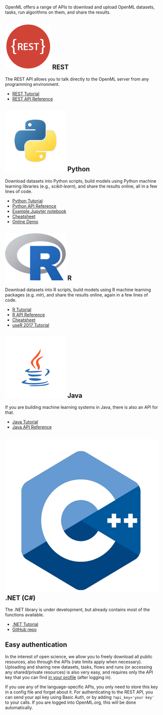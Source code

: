 OpenML offers a range of APIs to download and upload OpenML datasets, tasks, run algorithms on them, and share the results.

## ![icon](img/rest.png) REST  
The REST API allows you to talk directly to the OpenML server from any programming environment.

* [REST Tutorial](REST-tutorial)
* [REST API Reference](REST-API)

## ![icon](img/python.png) Python
Download datasets into Python scripts, build models using Python machine learning libraries (e.g., <i>scikit-learn</i>), and share the results online, all in a few lines of code.

* [Python Tutorial](Python-guide)
* [Python API Reference](Python-API)
* [Example Jupyter notebook](https://github.com/openml/openml-python/blob/master/examples/OpenML_Tutorial.ipynb)
* [Cheatsheet](https://github.com/openml/openml-python/blob/cheatsheet/examples/OpenML_Cheat_Sheet.pdf)
* [Online Demo](https://everware.ysda.yandex.net/hub/oauth_login?repourl=https://github.com/openml/study_example_python)

## ![icon](img/R.png) R
Download datasets into R scripts, build models using R machine learning packages (e.g. <i>mlr</i>), and share the results online, again in a few lines of code.

* [R Tutorial](R-guide)
* [R API Reference](R-API)
* [Cheatsheet](https://github.com/openml/openml-r/blob/master/vignettes/openml-cheatsheet.pdf)
* [useR 2017 Tutorial](https://github.com/openml/articles/tree/master/slides/useR2017_tutorial)

## ![icon](img/java.png) Java
If you are building machine learning systems in Java, there is also an API for that.

* [Java Tutorial](Java-guide)
* [Java API Reference](https://openml.github.io/java/)

## ![icon](img/c++.png) .NET (C#)
The .NET library is under development, but already contains most of the functions available.

* [.NET Tutorial](NET-API)
* [GitHub repo](https://github.com/openml/openml-dotnet)


## Easy authentication
In the interest of open science, we allow you to freely download all public resources, also through the APIs (rate limits apply when necessary).
Uploading and sharing new datasets, tasks, flows and runs (or accessing any shared/private resources) is also very easy, and requires only the API key that you can find <a href="https://www.openml.org/u#!api" target="_blank">in your profile</a> (after logging in).</p>

If you use any of the language-specific APIs, you only need to store this key in a config file and forget about it. For authenticating to the REST API, you can send your api key using Basic Auth, or by adding <code>?api_key='your key'</code> to your calls. If you are logged into OpenML.org, this will be done automatically.
